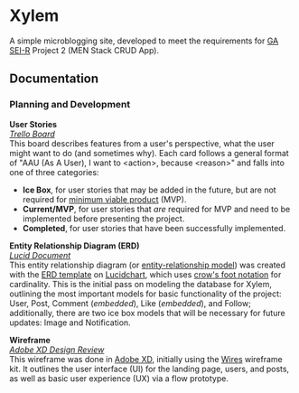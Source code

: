 # Xylem

A simple microblogging site, developed to meet the requirements for [GA SEI-R][4] Project 2 (MEN Stack CRUD App).

## Documentation

### Planning and Development

**User Stories** <br />
[_Trello Board_][3] <br />
This board describes features from a user's perspective, what the user might 
want to do (and sometimes why). Each card follows a general format of "AAU (As 
A User), I want to &lt;action&gt;, because &lt;reason&gt;" and falls into one 
of three categories:
 -  **Ice Box**, for user stories that may be added in the future, but are not 
    required for [minimum viable product][8] (MVP).
 -  **Current/MVP**, for user stories that _are_ required for MVP and need to
    be implemented before presenting the project.
 -  **Completed**, for user stories that have been successfully implemented.

**Entity Relationship Diagram (ERD)** <br/>
[_Lucid Document_][1] <br />
This entity relationship diagram (or [entity-relationship model][9]) was 
created with the [ERD template][5] on [Lucidchart][6], which uses [crow's foot 
notation][7] for cardinality. This is the initial pass on modeling the database 
for Xylem, outlining the most important models for basic functionality of the 
project: User, Post, Comment (_embedded_), Like (_embedded_), and Follow; 
additionally, there are two ice box models that will be necessary for future 
updates: Image and Notification.

**Wireframe** <br />
[_Adobe XD Design Review_][2] <br/>
This wireframe was done in [Adobe XD][11], initially using the [Wires][10] 
wireframe kit. It outlines the user interface (UI) for the landing page, users, 
and posts, as well as basic user experience (UX) via a flow prototype.

[1]:  https://lucid.app/lucidchart/62a36a47-96ac-4762-8948-601caa338a2e/view
[2]:  https://xd.adobe.com/view/ab09d4da-ca19-40d8-8613-9f7ef9647524-fe5a
[3]:  https://trello.com/b/pjzGxOWG
[4]:  https://generalassemb.ly/education/software-engineering-immersive/seattle
[5]:  https://www.lucidchart.com/pages/templates/erd/lucidchart-erd-crows-foot
[6]:  https://lucid.app/
[7]:  https://vertabelo.com/blog/crow-s-foot-notation/
[8]:  https://en.wikipedia.org/wiki/Minimum_viable_product
[9]:  https://en.wikipedia.org/wiki/Entity%E2%80%93relationship_model
[10]: https://www.behance.net/gallery/55462459/Wires-wireframe-kits-for-Adobe-XD
[11]: https://www.adobe.com/products/xd.html
